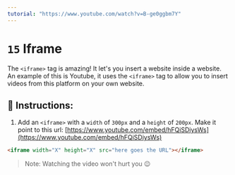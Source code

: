 ```yaml
---
tutorial: "https://www.youtube.com/watch?v=B-ge0ggbm7Y"
---
```


# `15` Iframe

The `<iframe>` tag is amazing! It let's you insert a website inside a website. An example of this is Youtube, it uses the `<iframe>` tag to allow you to insert videos from this platform on your own website.

## 📝 Instructions:

1. Add an `<iframe>` with a `width` of `300px` and a `height` of `200px`. Make it point to this url: [https://www.youtube.com/embed/hFQiSDiysWs](https://www.youtube.com/embed/hFQiSDiysWs)

```html
<iframe width="X" height="X" src="here goes the URL"></iframe>
```

> Note: Watching the video won't hurt you 😉

